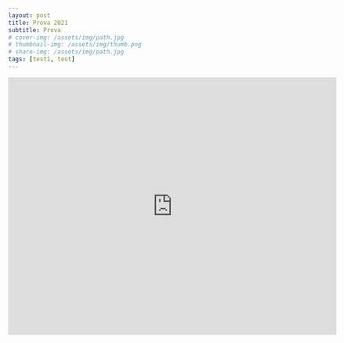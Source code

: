 ```yaml
---
layout: post
title: Prova 2021 
subtitle: Prova
# cover-img: /assets/img/path.jpg
# thumbnail-img: /assets/img/thumb.png
# share-img: /assets/img/path.jpg
tags: [test1, test]
---
```



<iframe src="https://fred.stlouisfed.org/graph/graph-landing.php?g=BoPH&width=670&height=475" scrolling="no" frameborder="0" style="overflow:hidden; width:670px; height:525px;" allowTransparency="true" loading="lazy"></iframe>

